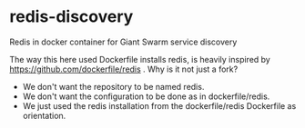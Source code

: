# redis-discovery
Redis in docker container for Giant Swarm service discovery

The way this here used Dockerfile installs redis, is heavily inspired by
https://github.com/dockerfile/redis . Why is it not just a fork?
- We don't want the repository to be named redis.
- We don't want the configuration to be done as in dockerfile/redis.
- We just used the redis installation from the dockerfile/redis Dockerfile as orientation.
